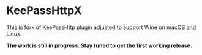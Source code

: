 # KeePassHttpX

This is fork of KeePassHttp plugin adjusted to support Wine on macOS and Linux.

__The work is still in progress. Stay tuned to get the first working release.__
